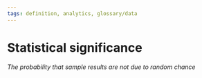 ```yaml
---
tags: definition, analytics, glossary/data
---
```

#  Statistical significance
*The probability that sample results are not due to random chance*